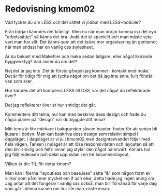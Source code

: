---
---
Redovisning kmom02
=========================
<div>





<p>Vad tycker du om LESS och det sättet vi jobbar med LESS-moduler?</p>
<p>Från början känndes det krånligt. Men nu när man börjar komma in i det nya "arbetssättet" så känns det bra. Jodå det är speciellt och man måste veta vart man har allt. Det känns som att det krävs mer organisering än gentemot när man endast har en vanlig css stylesheet.</p>
<p>Är du bekant med Makefiler och make sedan tidigare, eller något liknande byggverktyg? Vad anser du om det?</p>
<p>Nej det är jag inte. Det är första gången jag kommer i kontakt med make. Det är för tidigt för mig att tycka något om det då jag inte ännu fullt förstår vad som sker.</p>
<p>Hur kändes det att kompilera LESS till CSS, var det något du reflekterade över?</p>
<p>Det jag reflekterar över är hur smidigt det går.</p>
<p>Kommentera ditt tema, hur kan man beskriva dess design och hade du några planer på “design” när du byggde ditt tema?</p>
<p>Mitt tema är lite mörkare i bakgrunden såsom header, footer för att sedan bli ljusare i bodyn. Man kan beskriva dess design som relativt simpel i dagsläget. I dagsläget är vi ju i kmom02 men designtänkandet följer med hela vägen. Tanken i nuläget är att lösa responsiviteten och layouten så att den blir smidig och felfri innan jag stylar den något nämnvärt. Annars har jag följt videosen och delat upp sidan i en tre kolumnerslayout.</p>
<p></p>
<p>Vilken är din TIL för detta kmom?</p>
<p>Man kan i filerna "layoutless och base.less" sätta "&" som någon form av villkor som påminner mycket om if och else, detta hade jag ingen aning om. Jag antar att det fungerar i vanlig css också, man blir förvånad för varje dag som går i denna kursen om hur lite man visste innan.
<p></p>


<p></p>
<p></p>
</div>
